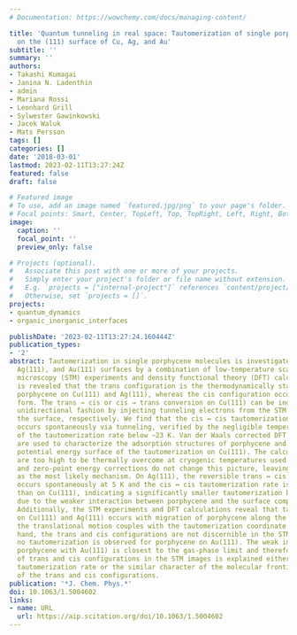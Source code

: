 ```yaml
---
# Documentation: https://wowchemy.com/docs/managing-content/

title: 'Quantum tunneling in real space: Tautomerization of single porphycene molecules
  on the (111) surface of Cu, Ag, and Au'
subtitle: ''
summary: ''
authors:
- Takashi Kumagai
- Janina N. Ladenthin
- admin
- Mariana Rossi
- Leonhard Grill
- Sylwester Gawinkowski
- Jacek Waluk
- Mats Persson
tags: []
categories: []
date: '2018-03-01'
lastmod: 2023-02-11T13:27:24Z
featured: false
draft: false

# Featured image
# To use, add an image named `featured.jpg/png` to your page's folder.
# Focal points: Smart, Center, TopLeft, Top, TopRight, Left, Right, BottomLeft, Bottom, BottomRight.
image:
  caption: ''
  focal_point: ''
  preview_only: false

# Projects (optional).
#   Associate this post with one or more of your projects.
#   Simply enter your project's folder or file name without extension.
#   E.g. `projects = ["internal-project"]` references `content/project/deep-learning/index.md`.
#   Otherwise, set `projects = []`.
projects: 
- quantum_dynamics
- organic_inorganic_interfaces 

publishDate: '2023-02-11T13:27:24.160444Z'
publication_types:
- '2'
abstract: Tautomerization in single porphycene molecules is investigated on Cu(111),
  Ag(111), and Au(111) surfaces by a combination of low-temperature scanning tunneling
  microscopy (STM) experiments and density functional theory (DFT) calculations. It
  is revealed that the trans configuration is the thermodynamically stable form of
  porphycene on Cu(111) and Ag(111), whereas the cis configuration occurs as a meta-stable
  form. The trans → cis or cis → trans conversion on Cu(111) can be induced in an
  unidirectional fashion by injecting tunneling electrons from the STM tip or heating
  the surface, respectively. We find that the cis ↔ cis tautomerization on Cu(111)
  occurs spontaneously via tunneling, verified by the negligible temperature dependence
  of the tautomerization rate below ∼23 K. Van der Waals corrected DFT calculations
  are used to characterize the adsorption structures of porphycene and to map the
  potential energy surface of the tautomerization on Cu(111). The calculated barriers
  are too high to be thermally overcome at cryogenic temperatures used in the experiment
  and zero-point energy corrections do not change this picture, leaving tunneling
  as the most likely mechanism. On Ag(111), the reversible trans ↔ cis conversion
  occurs spontaneously at 5 K and the cis ↔ cis tautomerization rate is much higher
  than on Cu(111), indicating a significantly smaller tautomerization barrier on Ag(111)
  due to the weaker interaction between porphycene and the surface compared to Cu(111).
  Additionally, the STM experiments and DFT calculations reveal that tautomerization
  on Cu(111) and Ag(111) occurs with migration of porphycene along the surface; thus,
  the translational motion couples with the tautomerization coordinate. On the other
  hand, the trans and cis configurations are not discernible in the STM image and
  no tautomerization is observed for porphycene on Au(111). The weak interaction of
  porphycene with Au(111) is closest to the gas-phase limit and therefore the absence
  of trans and cis configurations in the STM images is explained either by the rapid
  tautomerization rate or the similar character of the molecular frontier orbitals
  of the trans and cis configurations.
publication: '*J. Chem. Phys.*'
doi: 10.1063/1.5004602
links:
- name: URL
  url: https://aip.scitation.org/doi/10.1063/1.5004602
---
```

